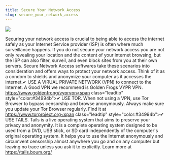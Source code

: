```yaml
---
title: Secure Your Network Access
slug: secure_your_network_access
---
```


![](/images/coverchap_7.jpg)


Securing your network access is crucial to being able to access the internet safely as your Internet Service provider (ISP) is often where much surveillance happens. If you do not secure your network access you are not only revealing your location and the content of your internet browsing, but the ISP can also filter, surveil, and even block sites from you at their own servers. Secure Network Access softwares take these scenarios into consideration and offers ways to protect your network access. Think of it as a condom to shields and anonymize your computer as it accesses the internet.✔ USE A VIRUAL PRIVATE NETWORK (VPN) to connect to the Internet. A Good VPN we recommend is Golden Frogs VYPR VPN. [https://www.goldenfrong/vyprvpn<span](https://www.goldenfrong/vyprvpn<span) class="leadtip" style="color:#34994b">✔ USE TOR.</span> When not using a VPN, use Tor Browser to bypass censorship and browse anonymously. Always make sure you update your Tor Browser regularly. Find it at [https://www.torproject.org<span](https://www.torproject.org<span) class="leadtip" style="color:#34994b">✔ USE TAILS.</span> Tails is a live operating system that aims to preserve your privacy and anonymity. It is a complete operating system designed to be used from a DVD, USB stick, or SD card independently of the computer's original operating system. It helps you to use the Internet anonymously and circumvent censorship almost anywhere you go and on any computer but leaving no trace unless you ask it to explicitly. Learn more at https://tails.boum.org/